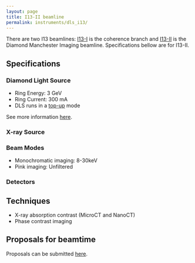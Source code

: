 ```yaml
---
layout: page
title: I13-II beamline
permalink: instruments/dls_i13/
---
```


There are two I13 beamlines: 
[I13-I](https://www.diamond.ac.uk/Instruments/Imaging-and-Microscopy/I13/Coherence_branch.html) is the coherence branch and [I13-II](https://www.diamond.ac.uk/Instruments/Imaging-and-Microscopy/I13/Diamond-Manchester_Imaging_Branchline.html) is the Diamond Manchester Imaging beamline. Specifications bellow are for I13-II. 


## Specifications

### Diamond Light Source

* Ring Energy: 3 GeV
* Ring Current: 300 mA
* DLS runs in a [top-up](https://www.diamond.ac.uk/Science/Machine/Components/linac.html) mode

See more information [here](https://www.diamond.ac.uk/Science/Machine.html). 

### X-ray Source


### Beam Modes

* Monochromatic imaging: 8-30keV
* Pink imaging: Unfiltered

### Detectors

## Techniques

* X-ray absorption contrast (MicroCT and NanoCT)
* Phase contrast imaging


## Proposals for beamtime

Proposals can be submitted [here](https://www.diamond.ac.uk/Users/Apply-for-Beamtime.html).
